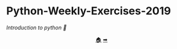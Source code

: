 # Python-Weekly-Exercises-2019

*Introduction to python 👶*

<p align="center">
  <a href="https://github.com/madebypixel02/Uc3m-Projects">&#127968;</a>
  <a href="https://github.com/madebypixel02/Basic-OOP-Donkey-Kong-in-Python">&#10145;</a>
</p>
